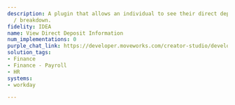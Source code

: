 ```yaml
---
description: A plugin that allows an individual to see their direct deposit information
  / breakdown.
fidelity: IDEA
name: View Direct Deposit Information
num_implementations: 0
purple_chat_link: https://developer.moveworks.com/creator-studio/developer-tools/purple-chat-builder/?workspace=%7B%22title%22%3A%22My+Workspace%22%2C%22botSettings%22%3A%7B%7D%2C%22mocks%22%3A%5B%7B%22id%22%3A157%2C%22title%22%3A%22Mock+1%22%2C%22transcript%22%3A%7B%22settings%22%3A%7B%22colorStyle%22%3A%22LIGHT%22%2C%22startTime%22%3A%2211%3A43+AM%22%2C%22defaultPerson%22%3A%22PAUL%22%2C%22editable%22%3Atrue%7D%2C%22messages%22%3A%5B%7B%22from%22%3A%22USER%22%2C%22text%22%3A%22How+can+I+view+my+direct+deposit+information%3F%22%7D%2C%7B%22from%22%3A%22BOT%22%2C%22text%22%3A%22%E2%9C%85+Authenticate+the+user%5Cn%E2%9C%85+Access+current+direct+deposit+settings%5Cn%F0%9F%94%81+Presenting+your+direct+deposit+information%22%7D%2C%7B%22from%22%3A%22BOT%22%2C%22text%22%3A%22Here%27s+the+direct+deposit+information+we+have+on+file+for+you+%F0%9F%91%87%22%2C%22cards%22%3A%5B%7B%22title%22%3A%22Direct+Deposit+Information%22%2C%22text%22%3A%22Your+salary+is+currently+deposited+into+the+following+account%28s%29%3A%3Cbr%3E%3Cb%3EChecking+Account%3A%3C%2Fb%3E+%E2%80%A2%E2%80%A2%E2%80%A2%E2%80%A2+1234+%2870%25+of+salary%29%3Cbr%3E%3Cb%3ESavings+Account%3A%3C%2Fb%3E+%E2%80%A2%E2%80%A2%E2%80%A2%E2%80%A2+5678+%2830%25+of+salary%29.%3Cbr%3EWould+you+like+to+update+these+settings%3F%22%2C%22buttons%22%3A%5B%7B%22style%22%3A%22PRIMARY%22%2C%22text%22%3A%22Update+Account+Information%22%7D%2C%7B%22text%22%3A%22View+in+Workday%22%7D%5D%7D%5D%7D%5D%7D%7D%5D%7D
solution_tags:
- Finance
- Finance - Payroll
- HR
systems:
- workday

---
```

